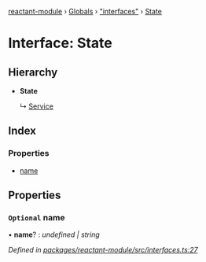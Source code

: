 [reactant-module](../README.md) › [Globals](../globals.md) › ["interfaces"](../modules/_interfaces_.md) › [State](_interfaces_.state.md)

# Interface: State

## Hierarchy

* **State**

  ↳ [Service](_interfaces_.service.md)

## Index

### Properties

* [name](_interfaces_.state.md#optional-name)

## Properties

### `Optional` name

• **name**? : *undefined | string*

*Defined in [packages/reactant-module/src/interfaces.ts:27](https://github.com/unadlib/reactant/blob/2a94e2e/packages/reactant-module/src/interfaces.ts#L27)*
